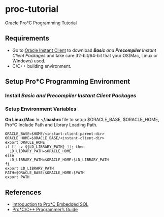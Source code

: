 # proc-tutorial
Oracle Pro*C Programming Tutorial

## Requirements
* Go to [Oracle Instant Client](http://www.oracle.com/technetwork/database/features/instant-client/index-097480.html) 
to download *__Basic__ and __Precompiler__ Instant Client Packages* and take care 32-bit/64-bit that your OS(Mac, Linux or Windows) used.
* C/C++ building environment.

## Setup Pro*C Programming Environment

### Install *__Basic__ and __Precompiler__ Instant Client Packages*

### Setup Environment Variables

**On Linux/Mac**
In **~/.bashrc** file to setup $ORACLE_BASE, $ORACLE_HOME, Pro*C Include Path and Library Loading Path.

```shell
ORACLE_BASE=$HOME/<instant-client-parent-dir>
ORACLE_HOME=$ORACLE_BASE/<instant-client-dir>
export ORACLE_HOME
if [[ -z ${LD_LIBRARY_PATH} ]]; then
  LD_LIBRARY_PATH=$ORACLE_HOME
else
  LD_LIBRARY_PATH=$ORACLE_HOME:$LD_LIBRARY_PATH
fi
export LD_LIBRARY_PATH
PATH=$ORACLE_BASE:$ORACLE_HOME:$PATH
export PATH
```

### 

## References
* [Introduction to Pro*C Embedded SQL](http://infolab.stanford.edu/~ullman/fcdb/oracle/or-proc.html)
* [Pro*C/C++ Programmer’s Guide](http://docs.oracle.com/cd/E11882_01/appdev.112/e10825/toc.htm)
